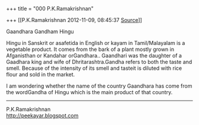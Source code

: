 +++
title = "000 P.K.Ramakrishnan"

+++
[[P.K.Ramakrishnan	2012-11-09, 08:45:37 [Source](https://groups.google.com/g/samskrita/c/SuP6AuT2254)]]



  

Gaandhara Gandham Hingu



Hingu in Sanskrit or asafetida in English or kayam in Tamil/Malayalam is a vegetable product. It comes from the bark of a plant mostly grown in Afganisthan or Kandahar orGandhara.. Gaandhari was the daughter of a Gaadhara king and wife of Dhritarashtra.Gandha refers to both the taste and smell. Because of the intensity of its smell and tasteit is diluted with rice flour and sold in the market.



I am wondering whether the name of the country Gaandhara has come from the wordGandha of Hingu which is the main product of that country.



-----------------------------------  
P.K.Ramakrishnan  
<http://peekayar.blogspot.com>

